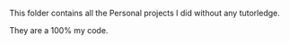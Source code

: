 This folder contains all the Personal projects I did without any tutorledge. 

They are a 100% my code.